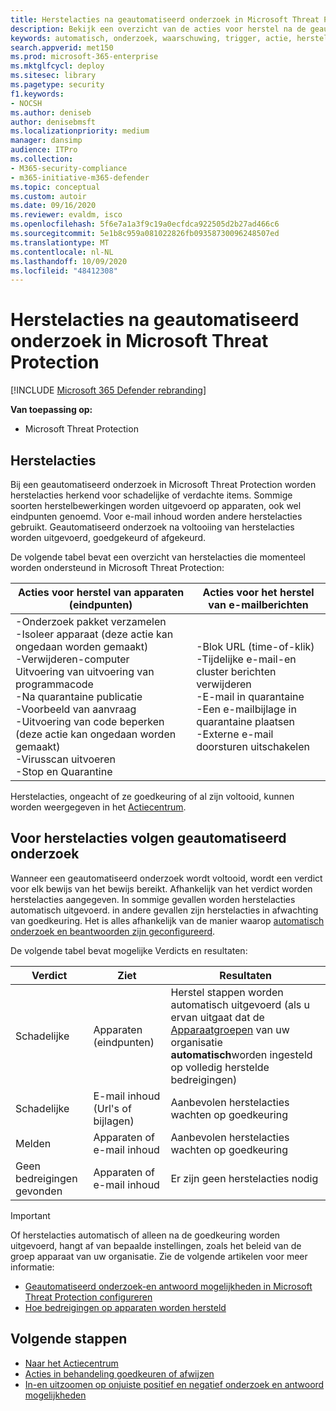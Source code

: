 ```yaml
---
title: Herstelacties na geautomatiseerd onderzoek in Microsoft Threat Protection
description: Bekijk een overzicht van de acties voor herstel na de geautomatiseerde tests in Microsoft Threat Protection
keywords: automatisch, onderzoek, waarschuwing, trigger, actie, herstel
search.appverid: met150
ms.prod: microsoft-365-enterprise
ms.mktglfcycl: deploy
ms.sitesec: library
ms.pagetype: security
f1.keywords:
- NOCSH
ms.author: deniseb
author: denisebmsft
ms.localizationpriority: medium
manager: dansimp
audience: ITPro
ms.collection:
- M365-security-compliance
- m365-initiative-m365-defender
ms.topic: conceptual
ms.custom: autoir
ms.date: 09/16/2020
ms.reviewer: evaldm, isco
ms.openlocfilehash: 5f6e7a1a3f9c19a0ecfdca922505d2b27ad466c6
ms.sourcegitcommit: 5e1b8c959a081022826fb09358730096248507ed
ms.translationtype: MT
ms.contentlocale: nl-NL
ms.lasthandoff: 10/09/2020
ms.locfileid: "48412308"
---
```

# <a name="remediation-actions-following-automated-investigations-in-microsoft-threat-protection"></a>Herstelacties na geautomatiseerd onderzoek in Microsoft Threat Protection

[!INCLUDE [Microsoft 365 Defender rebranding](../includes/microsoft-defender.md)]


**Van toepassing op:**
- Microsoft Threat Protection


## <a name="remediation-actions"></a>Herstelacties

Bij een geautomatiseerd onderzoek in Microsoft Threat Protection worden herstelacties herkend voor schadelijke of verdachte items. Sommige soorten herstelbewerkingen worden uitgevoerd op apparaten, ook wel eindpunten genoemd. Voor e-mail inhoud worden andere herstelacties gebruikt. Geautomatiseerd onderzoek na voltooiing van herstelacties worden uitgevoerd, goedgekeurd of afgekeurd.

De volgende tabel bevat een overzicht van herstelacties die momenteel worden ondersteund in Microsoft Threat Protection: 

|Acties voor herstel van apparaten (eindpunten)  |Acties voor het herstel van e-mailberichten  |
|---------|---------|
|-Onderzoek pakket verzamelen <br/>-Isoleer apparaat (deze actie kan ongedaan worden gemaakt)<br/>-Verwijderen-computer <br/>Uitvoering van uitvoering van programmacode <br/>-Na quarantaine publicatie <br/>-Voorbeeld van aanvraag <br/>-Uitvoering van code beperken (deze actie kan ongedaan worden gemaakt) <br/>-Virusscan uitvoeren <br/>-Stop en Quarantine      |-Blok URL (time-of-klik)<br/>-Tijdelijke e-mail-en cluster berichten verwijderen<br/>-E-mail in quarantaine<br/>-Een e-mailbijlage in quarantaine plaatsen<br/>-Externe e-mail doorsturen uitschakelen          |

Herstelacties, ongeacht of ze goedkeuring of al zijn voltooid, kunnen worden weergegeven in het [Actiecentrum](https://docs.microsoft.com/microsoft-365/security/mtp/mtp-action-center).

## <a name="remediation-actions-follow-automated-investigations"></a>Voor herstelacties volgen geautomatiseerd onderzoek

Wanneer een geautomatiseerd onderzoek wordt voltooid, wordt een verdict voor elk bewijs van het bewijs bereikt. Afhankelijk van het verdict worden herstelacties aangegeven. In sommige gevallen worden herstelacties automatisch uitgevoerd. in andere gevallen zijn herstelacties in afwachting van goedkeuring. Het is alles afhankelijk van de manier waarop [automatisch onderzoek en beantwoorden zijn geconfigureerd](mtp-configure-auto-investigation-response.md).

De volgende tabel bevat mogelijke Verdicts en resultaten:

|Verdict    |Ziet    |Resultaten|
|------|------|------|
|Schadelijke    |Apparaten (eindpunten)    |Herstel stappen worden automatisch uitgevoerd (als u ervan uitgaat dat de [Apparaatgroepen](mtp-configure-auto-investigation-response.md#review-or-change-the-automation-level-for-device-groups) van uw organisatie **automatisch**worden ingesteld op volledig herstelde bedreigingen)|
|Schadelijke    |E-mail inhoud (Url's of bijlagen) | Aanbevolen herstelacties wachten op goedkeuring|
|Melden    |Apparaten of e-mail inhoud |Aanbevolen herstelacties wachten op goedkeuring|
|Geen bedreigingen gevonden    |Apparaten of e-mail inhoud    |Er zijn geen herstelacties nodig|

> [!IMPORTANT]
> Of herstelacties automatisch of alleen na de goedkeuring worden uitgevoerd, hangt af van bepaalde instellingen, zoals het beleid van de groep apparaat van uw organisatie. Zie de volgende artikelen voor meer informatie:
> - [Geautomatiseerd onderzoek-en antwoord mogelijkheden in Microsoft Threat Protection configureren](mtp-configure-auto-investigation-response.md)
> - [Hoe bedreigingen op apparaten worden hersteld](https://docs.microsoft.com/windows/security/threat-protection/microsoft-defender-atp/automated-investigations)

## <a name="next-steps"></a>Volgende stappen

- [Naar het Actiecentrum](https://docs.microsoft.com/microsoft-365/security/mtp/mtp-action-center)
- [Acties in behandeling goedkeuren of afwijzen](https://docs.microsoft.com/microsoft-365/security/mtp/mtp-autoir-actions)
- [In-en uitzoomen op onjuiste positief en negatief onderzoek en antwoord mogelijkheden](mtp-autoir-report-false-positives-negatives.md)
